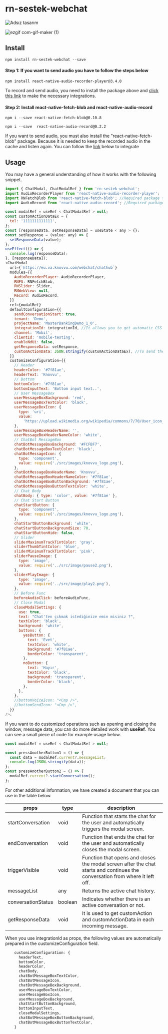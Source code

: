 # rn-sestek-webchat


![Adsız tasarım](https://github.com/sestek/rn-sestek-webchat/assets/54579230/3dc081b5-cf51-47a2-beb1-59d0e6d6660c)




![ezgif com-gif-maker (1)](https://user-images.githubusercontent.com/52356400/165738752-cd7f55a2-0c90-47b5-bad0-ad7b56cc2103.gif)

## Install

```
npm install rn-sestek-webchat --save
```

#### Step 1: If you want to send audio you have to follow the steps below

```
npm install react-native-audio-recorder-player@3.4.0
```

To record and send audio, you need to install the package above and [click this link](https://www.npmjs.com/package/react-native-audio-recorder-player) to make the necessary integrations.

#### Step 2: Install react-native-fetch-blob and react-native-audio-record

```
npm i --save react-native-fetch-blob@0.10.8
```

```
npm i --save  react-native-audio-record@0.2.2
```

If you want to send audio, you must also install the "react-native-fetch-blob" package. Because it is needed to keep the recorded audio in the cache and listen again.
You can follow the [link](https://www.npmjs.com/package/react-native-fetch-blob) below to integrate

## Usage

You may have a general understanding of how it works with the following snippet.

```javascript
import { ChatModal, ChatModalRef } from 'rn-sestek-webchat';
import AudioRecorderPlayer from 'react-native-audio-recorder-player';
import RNFetchBlob from 'react-native-fetch-blob'; //Required package to listen to audio files
import AudioRecord from 'react-native-audio-record'; //Required package to send audio files as waw

const modalRef = useRef < ChatModalRef > null;
const customActionDataEx = {
  tel: '1111111111111',
};
const [responseData, setResponseData] = useState < any > {};
const setResponse = (value: any) => {
  setResponseData(value);
};
useEffect(() => {
  console.log(responseData);
}, [responseData]);
<ChatModal
  url={`https://eu.va.knovvu.com/webchat/chathub`}
  modules={{
    AudioRecorderPlayer: AudioRecorderPlayer,
    RNFS: RNFetchBlob,
    RNSlider: Slider,
    RNWebView: null,
    Record: AudioRecord,
  }}
  ref={modalRef}
  defaultConfiguration={{
    sendConversationStart: true,
    tenant: 'Demo',
    projectName: 'MasterBankingDemo_1_0',
    integrationId: integrationId, //It allows you to get automatic CSS from the eu.va environment when the integrationId prop is sent.
    channel: 'Mobil',
    clientId: 'mobile-testing',
    enableNdUi: false,
    getResponseData: setResponse,
    customActionData: JSON.stringify(customActionDataEx), //To send the desired customActionData
  }}
  customizeConfiguration={{
    // Header
    headerColor: '#7f81ae',
    headerText: 'Knovvu',
    // Bottom
    bottomColor: '#7f81ae',
    bottomInputText: 'Bottom input text..',
    // User MessageBox
    userMessageBoxBackground: 'red',
    userMessageBoxTextColor: 'black',
    userMessageBoxIcon: {
      type: 'uri',
      value:
        'https://upload.wikimedia.org/wikipedia/commons/7/70/User_icon_BLACK-01.png',
    },
    userMessageBoxHeaderName: '',
    userMessageBoxHeaderNameColor: 'white',
    // ChatBot MessageBox
    chatBotMessageBoxBackground: '#FCFBF7',
    chatBotMessageBoxTextColor: 'black',
    chatBotMessageIcon: {
      type: 'component',
      value: require('./src/images/knovvu_logo.png'),
    },
    chatBotMessageBoxHeaderName: 'Knovvu',
    chatBotMessageBoxHeaderNameColor: '#7f81ae',
    chatBotMessageBoxButtonBackground: '#7f81ae',
    chatBotMessageBoxButtonTextColor: 'white',
    // Chat Body
    chatBody: { type: 'color', value: '#7f81ae' },
    // Chat Start Button
    chatStartButton: {
      type: 'component',
      value: require('./src/images/knovvu_logo.png'),
    },
    chatStartButtonBackground: 'white',
    chatStartButtonBackgroundSize: 70,
    chatStartButtonHide: false,
    // Slider
    sliderMaximumTrackTintColor: 'gray',
    sliderThumbTintColor: 'blue',
    sliderMinimumTrackTintColor: 'pink',
    sliderPauseImage: {
      type: 'image',
      value: require('../src/image/pause2.png'),
    },
    sliderPlayImage: {
      type: 'image',
      value: require('../src/image/play2.png'),
    },
    // Before Func
    beforeAudioClick: beforeAudioFunc,
    // Close Modal
    closeModalSettings: {
      use: true,
      text: "Chat'ten çıkmak istediğinize emin misiniz ?",
      textColor: 'black',
      background: 'white',
      buttons: {
        yesButton: {
          text: 'Evet',
          textColor: 'white',
          background: '#7f81ae',
          borderColor: 'transparent',
        },
        noButton: {
          text: 'Hayır',
          textColor: 'black',
          background: 'transparent',
          borderColor: 'black',
        },
      },
    },
    //bottomVoiceIcon: "<Cmp />",
    //bottomSendIcon: "<Cmp />",
  }}
/>;
```

If you want to do customized operations such as opening and closing the window, message data, you can do more detailed work with **useRef**.
You can see a small piece of code for example usage below.

```javascript
const modalRef = useRef < ChatModalRef > null;

const pressAnotherButton1 = () => {
  const data = modalRef.current?.messageList;
  console.log(JSON.stringify(data));
};
const pressAnotherButton2 = () => {
  modalRef.current?.startConversation();
};
```

For other additional information, we have created a document that you can use in the table below.

| props              | type    | description                                                                                                                  |
| ------------------ | ------- | ---------------------------------------------------------------------------------------------------------------------------- |
| startConversation  | void    | Function that starts the chat for the user and automatically triggers the modal screen.                                      |
| endConversation    | void    | Function that ends the chat for the user and automatically closes the modal screen.                                          |
| triggerVisible     | void    | Function that opens and closes the modal screen after the chat starts and continues the conversation from where it left off. |
| messageList        | any     | Returns the active chat history.                                                                                             |
| conversationStatus | boolean | Indicates whether there is an active conversation or not.                                                                    |
| getResponseData    | void    | It is used to get customAction and customActionData in each incoming message.                                                |


When you use integrationId as props, the following values are automatically prepared in the customizeConfiguration field.

```javascript
	customizeConfiguration: {
      headerText,
      bottomColor,
      headerColor,
      chatBody,
      chatBotMessageBoxTextColor,
      chatBotMessageIcon,
      chatBotMessageBoxBackground,
      userMessageBoxTextColor,
      userMessageBoxIcon,
      userMessageBoxBackground,
      chatStartButtonBackground,
      bottomInputText,
      closeModalSettings,
      chatBotMessageBoxButtonBackground,
      chatBotMessageBoxButtonTextColor,
    }
```
